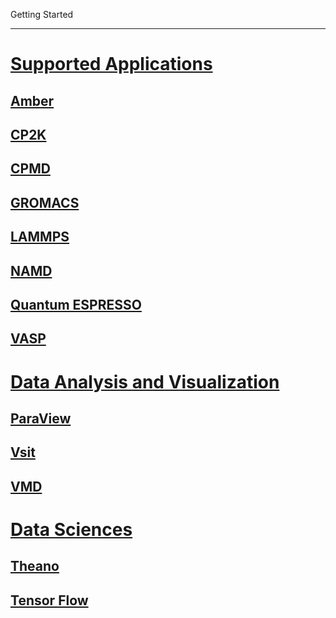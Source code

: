 Getting Started

---

<!-- use only links inside h1, h2, h3 and h4 -->


# [Supported Applications](https://eth-cscs.github.io/production/scientific_computing/supported_applications)
## [Amber](https://eth-cscs.github.io/production/scientific_computing/supported_applcations/amber)
## [CP2K](https://eth-cscs.github.io/production/scientific_computing/supported_applcations/cp2k)
## [CPMD](https://eth-cscs.github.io/production/scientific_computing/supported_applcations/cpmd)
## [GROMACS](https://eth-cscs.github.io/production/scientific_computing/supported_applcations/gromacs)
## [LAMMPS](https://eth-cscs.github.io/production/scientific_computing/supported_applcations/lammps)
## [NAMD](https://eth-cscs.github.io/production/scientific_computing/supported_applcations/namd)
## [Quantum ESPRESSO](https://eth-cscs.github.io/production/scientific_computing/supported_applcations/quantum_espresso)
## [VASP](https://eth-cscs.github.io/production/scientific_computing/supported_applcations/vasp)
# [Data Analysis and Visualization](https://eth-cscs.github.io/production/scientific_computing/data_analysis_and_visualization)
## [ParaView](https://eth-cscs.github.io/production/scientific_computing/data_analysis_and_visualization/paraview)
## [Vsit](https://eth-cscs.github.io/production/scientific_computing/data_analysis_and_visualization/visit)
## [VMD](https://eth-cscs.github.io/production/scientific_computing/data_analysis_and_visualization/vmd)
# [Data Sciences](https://eth-cscs.github.io/production/scientific_computing/data_science)
## [Theano](https://eth-cscs.github.io/production/scientific_computing/data_science/theano)
## [Tensor Flow](https://eth-cscs.github.io/production/scientific_computing/data_science/tensor_flow)
